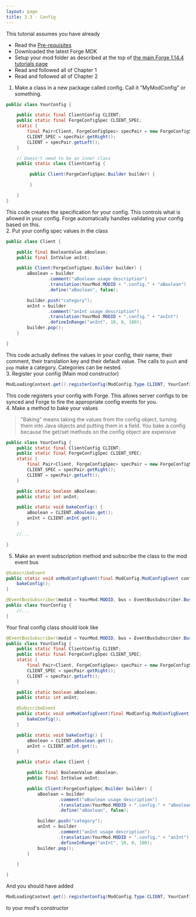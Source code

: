 ```yaml
---
layout: page
title: 3.3 - Config
---
```

This tutorial assumes you have already
- Read the [Pre-requisites](/tutorials/Pre-requisites)
- Downloaded the latest Forge MDK
- Setup your mod folder as described at the top of [the main Forge 1.14.4 tutorials page](/tutorials/1.14.4/forge/)
- Read and followed all of Chapter 1
- Read and followed all of Chapter 2

1. Make a class in a new package called config. Call it "MyModConfig" or something.  
```java
public class YourConfig {

	public static final ClientConfig CLIENT;
	public static final ForgeConfigSpec CLIENT_SPEC;
	static {
		final Pair<Client, ForgeConfigSpec> specPair = new ForgeConfigSpec.Builder().configure(ClientConfig::new);
		CLIENT_SPEC = specPair.getRight();
		CLIENT = specPair.getLeft();
	}

	// Doesn't need to be an inner class
	public static class ClientConfig {

		 public Client(ForgeConfigSpec.Builder builder) {

		 }

	}
}
```
This code creates the specification for your config. This controls what is allowed in your config. Forge automatically handles validating your config based on this.  
2. Put your config spec values in the class  
```java
public class Client {

	public final BooleanValue aBoolean;
	public final IntValue anInt;

	public Client(ForgeConfigSpec.Builder builder) {
		aBoolean = builder
				.comment("aBoolean usage description")
				.translation(YourMod.MODID + ".config." + "aBoolean")
				.define("aBoolean", false);

		builder.push("category");
		anInt = builder
				.comment("anInt usage description")
				.translation(YourMod.MODID + ".config." + "anInt")
				.defineInRange("anInt", 10, 0, 100);
		builder.pop();
	}

}
```
This code actually defines the values in your config, their name, their comment, their translation key and their default value. The calls to `push` and `pop` make a category. Categories can be nested.  
3. Register your config (Main mod constructor)  
```java
ModLoadingContext.get().registerConfig(ModConfig.Type.CLIENT, YourConfig.CLIENT_SPEC);
```
This code registers your config with Forge. This allows server configs to be synced and Forge to fire the appropriate config events for you.  
4. Make a method to bake your values  
> "Baking" means taking the values from the config object, turning them into Java objects and putting them in a field.
> You bake a config because the get/set methods on the config object are expensive

```java
public class YourConfig {
	public static final ClientConfig CLIENT;
	public static final ForgeConfigSpec CLIENT_SPEC;
	static {
		final Pair<Client, ForgeConfigSpec> specPair = new ForgeConfigSpec.Builder().configure(ClientConfig::new);
		CLIENT_SPEC = specPair.getRight();
		CLIENT = specPair.getLeft();
	}

	public static boolean aBoolean;
	public static int anInt;

	public static void bakeConfig() {
		aBoolean = CLIENT.aBoolean.get();
		anInt = CLIENT.anInt.get();
	}

	//...

}
```
5. Make an event subscription method and subscribe the class to the mod event bus  
```java
@SubscribeEvent
public static void onModConfigEvent(final ModConfig.ModConfigEvent configEvent) {
	bakeConfig();
}
```
```java
@EventBusSubscriber(modid = YourMod.MODID, bus = EventBusSubscriber.Bus.MOD)
public class YourConfig {
	//...
}
```

Your final config class should look like  
```java
@EventBusSubscriber(modid = YourMod.MODID, bus = EventBusSubscriber.Bus.MOD)
public class YourConfig {
	public static final ClientConfig CLIENT;
	public static final ForgeConfigSpec CLIENT_SPEC;
	static {
		final Pair<Client, ForgeConfigSpec> specPair = new ForgeConfigSpec.Builder().configure(ClientConfig::new);
		CLIENT_SPEC = specPair.getRight();
		CLIENT = specPair.getLeft();
	}

	public static boolean aBoolean;
	public static int anInt;

	@SubscribeEvent
	public static void onModConfigEvent(final ModConfig.ModConfigEvent configEvent) {
		bakeConfig();
	}

	public static void bakeConfig() {
		aBoolean = CLIENT.aBoolean.get();
		anInt = CLIENT.anInt.get();
	}

	public static class Client {

		public final BooleanValue aBoolean;
		public final IntValue anInt;

		public Client(ForgeConfigSpec.Builder builder) {
			aBoolean = builder
					.comment("aBoolean usage description")
					.translation(YourMod.MODID + ".config." + "aBoolean")
					.define("aBoolean", false);

			builder.push("category");
			anInt = builder
					.comment("anInt usage description")
					.translation(YourMod.MODID + ".config." + "anInt")
					.defineInRange("anInt", 10, 0, 100);
			builder.pop();
		}

	}

}
```
And you should have added  
```java
ModLoadingContext.get().registerConfig(ModConfig.Type.CLIENT, YourConfig.CLIENT_SPEC);
```
to your mod's constructor
